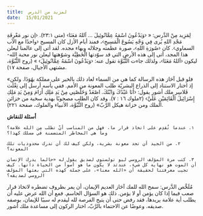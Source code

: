 ```yaml
---
title:  لمزيد من الدرس
date:  15/01/2021
---
```


لِمَزِيد مِنْ الدَّرس: « ‹وَيَدْعُونَ اسْمَهُ عِمَّانُوئِيلَ ... اَللهُ مَعَنَا› (متى ٢٣:١). ‹إن نور مَعْرِفَةِ مَجْدِ اللهِ يُرى فِي وَجْهِ يَسُوعَ الْمَسِيحِ›، فمنذ أيام الأزل كان المسيح ‹واحدًا مع الآب السماوي›. كان ‹صُورَةِ اللهِ›، صورة عظمته وجلاله وبهاء مجده. لقد أتى إلى عالمنا ليعلن هذا المجد، أتى إلى هذه الأرض التي قد سوّدتها الْخَطِيَّة وشوّهتها ليعلن نور محبة الله- ليكون ‹اَللهُ مَعَنَا›، ولذلك جاءت النُّبُوَّة تقول عنه: ‹وَيَدْعُونَ اسْمَهُ عِمَّانُوئِيلَ› » (روح النُّبُوَّة، مشتهى الأجيال، صفحة ١٧).

«فلو قبل آحَاز هذه الرسالة كما هي من السماء لعاد ذلك بالخير على مملكة يهُوَذَا. ولكن إذ اختار الاستناد إلى الذراع البشريّة طلب المعونة من الأمم. ففي يأسه أرسل إلى تِغْلَث فَلاسِر ملك أشور يقول: ‹أَنَا عَبْدُكَ وَابْنُكَ. اصْعَدْ وَخَلِّصْنِي مِنْ يَدِ مَلِكِ أَرَامَ وَمِنْ يَدِ مَلِكِ إِسْرَائِيلَ الْقَائِمَيْنِ عَلَيَّ› (٢ملوك ١٦ : ٧). وقد كان الطلب مصحوبًا بهدية سخية من خزائن الملك ومن خزانة هيكل الرَّبّ» (روح النُّبُوَّة، الأنبياء والملوك، صفحة ٢٢١).

**أسئلة للنقاش**

`١. عندما تُقدِم على اتخاذ قرار ما، فهل من المناسب أنْ تطلب مِن الله علامة؟ وما هي المخاطر المتضمنة في مسلك كهذا؟`

`٢. من الجيد أن تجد معونة بشرية، ولكن كيف لك أن تدرك محدوديات تلك المعونة؟`

`٣. كتب مرة المؤلف الروسي ليو تولستوي لصديق يقول له «حالما يدرك الإنسان أن الموت هو نهاية كل شيء، عندئذ لا يكون ما هو أسوأ من الحياة ذاتها. كيف تجيب معرفتنا لحقيقة أن «الله معنا»، على جملة كهذه التي بعثها المؤلف الروسي لصديقه؟`

مُلَخَّص الدَّرس: سمح الله للمك آحَاز العديم الإيمان، أن يمر بظروف تضطره لاتخاذ قرار صعب فيما إذا كان يؤمن أو لا يؤمن. ذلك هو السؤال الحاسم. فمع أن الله عرض عليه أن يطلب أية علامة يريدها، فقد رفض حتى أن يتيح الفرصة لله ليقدم له سببًا للإيمان، بوصفه صديقه. وعوضًا عن الاحتماء بالرَّبّ، اختار الركون إلى مساعدة ملك أشور.